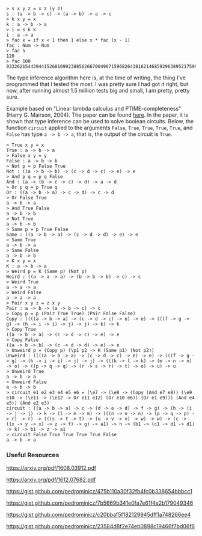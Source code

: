 ```
> s x y z = x z (y z)
s : (a -> b -> c) -> (a -> b) -> a -> c
> k x y = x
k : a -> b -> a
> i = s k k
i : a -> a
> fac x = if x < 1 then 1 else x * fac (x - 1)
fac : Num -> Num
> fac 5
120
> fac 100
93326215443944152681699238856266700490715968264381621468592963895217599993229915608941463976156518286253697920827223758251185210916864000000000000000000000000
```

The type inference algorithm here is, at the time of writing, the thing I've programmed that I tested the most. I was pretty sure I had got it right, but now, after running almost 1.5 million tests big and small, I am pretty, pretty sure.

Example based on "Linear lambda calculus and PTIME-completeness" (Harry G. Mairson, 2004). The paper can be found [here][1]. In the paper, it is shown that type inference can be used to solve boolean circuits. Below, the function `circuit` applied to the arguments `False`, `True`, `True`, `True`, `True`, and `False` has type `a -> b -> a`, that is, the output of the circuit is `True`.

```
> True x y = x
True : a -> b -> a
> False x y = y
False : a -> b -> b
> Not p = p False True
Not : ((a -> b -> b) -> (c -> d -> c) -> e) -> e
> And p q = p q False
And : (a -> (b -> c -> c) -> d) -> a -> d
> Or p q = p True q
Or : ((a -> b -> a) -> c -> d) -> c -> d
> Or False True
a -> b -> a
> And True False
a -> b -> b
> Not True
a -> b -> b
> Same p = p True False
Same : ((a -> b -> a) -> (c -> d -> d) -> e) -> e
> Same True
a -> b -> a
> Same False
a -> b -> b
> K x y = x
K : a -> b -> a
> Weird p = K (Same p) (Not p)
Weird : ((a -> a -> a) -> (b -> b -> b) -> c) -> c
> Weird True
a -> a -> a
> Weird False
a -> a -> a
> Pair x y z = z x y
Pair : a -> b -> (a -> b -> c) -> c
> Copy p = p (Pair True True) (Pair False False)
Copy : ((((a -> b -> a) -> (c -> d -> c) -> e) -> e) -> (((f -> g -> g) -> (h -> i -> i) -> j) -> j) -> k) -> k
> Copy True
((a -> b -> a) -> (c -> d -> c) -> e) -> e
> Copy False
((a -> b -> b) -> (c -> d -> d) -> e) -> e
> Unweird p = (Copy p) (\p1 p2 -> K (Same p1) (Not p2))
Unweird : ((((a -> b -> a) -> (c -> d -> c) -> e) -> e) -> (((f -> g -> g) -> (h -> i -> i) -> j) -> j) -> (((k -> l -> k) -> (m -> n -> n) -> o) -> ((p -> q -> q) -> (r -> s -> r) -> t) -> o) -> u) -> u
> Unweird True
a -> b -> a
> Unweird False
a -> b -> b
> circuit e1 e2 e3 e4 e5 e6 = (\e7 -> (\e8 -> (Copy (And e7 e8)) (\e9 e10 -> (\e11 -> (\e12 -> Or e11 e12) (Or e10 e6)) (Or e1 e9))) (And e4 e5)) (And e2 e3)
circuit : ((a -> b -> a) -> c -> (d -> e -> d) -> f -> g) -> (h -> (i -> j -> j) -> k -> (l -> m -> m) -> (((n -> o -> n) -> (p -> q -> p) -> r) -> r) -> (((s -> t -> t) -> (u -> v -> v) -> w) -> w) -> (c -> ((x -> y -> x) -> z -> f) -> g) -> a1) -> h -> (b1 -> (c1 -> d1 -> d1) -> k) -> b1 -> z -> a1
> circuit False True True True True False
a -> b -> a
```

### Useful Resources

https://arxiv.org/pdf/1608.03912.pdf

https://arxiv.org/pdf/1612.07682.pdf

https://gist.github.com/pedrominicz/475b110a30f32fb4fc0b338654bbbcc1

https://gist.github.com/pedrominicz/7b5669b341e0fa7e61f4e2b179049346

https://gist.github.com/pedrominicz/c20bbaf5f182129945dff1a748266ee4

https://gist.github.com/pedrominicz/23584d8f2e74eb0898c19466f7bd06f6

[1]: https://www.cs.brandeis.edu/~mairson/Papers/jfp02.pdf
